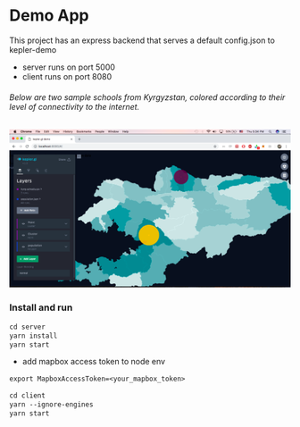 # Demo App

This project has an express backend that serves a default config.json to kepler-demo
- server runs on port 5000
- client runs on port 8080

###### Below are two sample schools from Kyrgyzstan, colored according to their level of connectivity to the internet.

![screenshot](screenshot.png)

### Install and run
```
cd server
yarn install
yarn start
```
- add mapbox access token to node env
```
export MapboxAccessToken=<your_mapbox_token>
```
```
cd client
yarn --ignore-engines
yarn start
```
